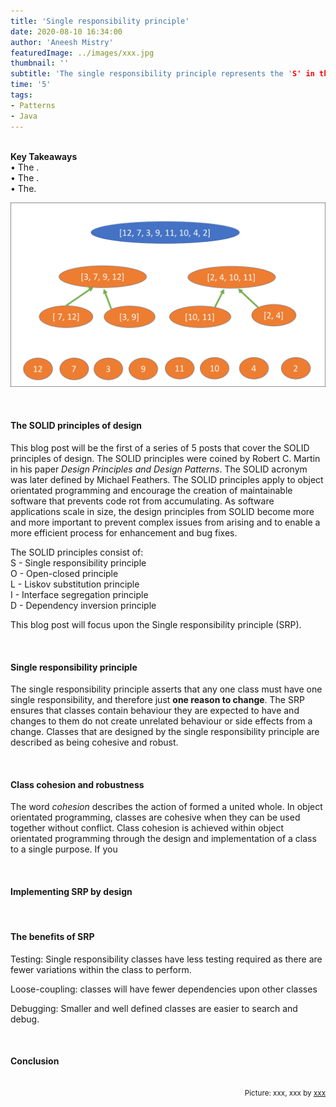 ```yaml
---
title: 'Single responsibility principle'
date: 2020-08-10 16:34:00
author: 'Aneesh Mistry'
featuredImage: ../images/xxx.jpg
thumbnail: ''
subtitle: 'The single responsibility principle represents the 'S' in the 5 mnemonic acronym 'SOLID' for design principles. Classes must have one defined responsibility to promote class modularity and cohesion.'
time: '5'
tags:
- Patterns
- Java
---
```

<br>
<strong>Key Takeaways</strong><br>
&#8226; The .<br>
&#8226; The .<br>
&#8226; The.<br>

![Merge sort step 2](../../src/images/011MergeSort2.png)


<br>
<h4>The SOLID principles of design</h4>
<p>
This blog post will be the first of a series of 5 posts that cover the SOLID principles of design. The SOLID principles were coined by Robert C. Martin in his paper <i>Design Principles and Design Patterns</i>.
The SOLID acronym was later defined by Michael Feathers.
The SOLID principles apply to object orientated programming and encourage the creation of maintainable software that prevents code rot from accumulating. As software applications scale in size, the design principles from SOLID become more and more important to prevent complex issues from arising and to enable a more efficient process for enhancement and bug fixes.
<p>
<p>
The SOLID principles consist of:<br>
S - Single responsibility principle<br>
O - Open-closed principle<br>
L - Liskov substitution principle<br>
I - Interface segregation principle<br>
D - Dependency inversion principle<br>
</p>
<p>
This blog post will focus upon the Single responsibility principle (SRP).
</p>

<br>
<h4>Single responsibility principle</h4>
<p>
The single responsibility principle asserts that any one class must have one single responsibility, and therefore just <strong>one reason to change</strong>.
The SRP ensures that classes contain behaviour they are expected to have and changes to them do not create unrelated behaviour or side effects from a change.
Classes that are designed by the single responsibility principle are described as being cohesive and robust.
</p>
<br>
<h4>Class cohesion and robustness</h4>
<p>
The word <i>cohesion</i> describes the action of formed a united whole. In object orientated programming, classes are cohesive when they can be used together without conflict.
Class cohesion is achieved within object orientated programming through the design and implementation of a class to a single purpose. 
If you

</p>

<br>
<h4>Implementing SRP by design</h4>
<p>



</p>

<br>
<h4>The benefits of SRP</h4>
<p>
Testing: Single responsibility classes have less testing required as there are fewer variations within the class to perform.

Loose-coupling: classes will have fewer dependencies upon other classes

Debugging: Smaller and well defined classes are easier to search and debug.
</p>
<br>
<h4>Conclusion</h4>
<p>


</p>

<br>
<small style="float: right;" >Picture: xxx, xxx by <a target="_blank" href="https://unsplash.com/@xxx">xxx</small></a><br>